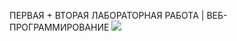 ПЕРВАЯ + ВТОРАЯ ЛАБОРАТОРНАЯ РАБОТА | ВЕБ-ПРОГРАММИРОВАНИЕ
<img src="https://sun9-74.userapi.com/impg/CmSPj6TDu89pwvAbFoPRa7xkCXoZ0bQwPLmPCQ/mnqBDeAF00s.jpg?size=604x454&quality=96&sign=73d366c305bbf0e6e227f3920aeee09d&type=album"/></h1>


